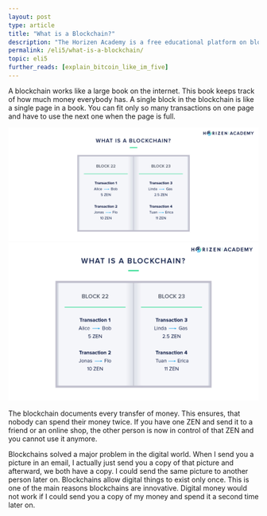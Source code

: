 ```yaml
---
layout: post
type: article
title: "What is a Blockchain?"
description: "The Horizen Academy is a free educational platform on blockchain technology, cryptocurrency, and privacy. In this article we compare a blockchain and it's blocks to a book and it's pages."
permalink: /eli5/what-is-a-blockchain/
topic: eli5
further_reads: [explain_bitcoin_like_im_five]
---
```


A blockchain works like a large book on the internet. This book keeps track of how much money everybody has. A single block in the blockchain is like a single page in a book. You can fit only so many transactions on one page and have to use the next one when the page is full.

![What is a Blockchain](/assets/post_files/eli5/what-is-a-blockchain/what_is_blockchain_D.jpg)
![What is a Blockchain](/assets/post_files/eli5/what-is-a-blockchain/what_is_blockchain_M.jpg)

The blockchain documents every transfer of money. This ensures, that nobody can spend their money twice. If you have one ZEN and send it to a friend or an online shop, the other person is now in control of that ZEN and you cannot use it anymore. 

Blockchains solved a major problem in the digital world. When I send you a picture in an email, I actually just send you a copy of that picture and afterward, we both have a copy. I could send the same picture to another person later on. Blockchains allow digital things to exist only once. This is one of the main reasons blockchains are innovative. Digital money would not work if I could send you a copy of my money and spend it a second time later on.

